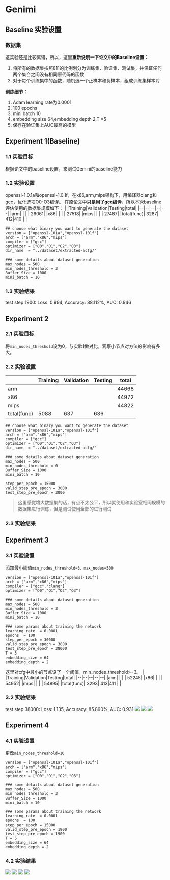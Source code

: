 # Genimi

## Baseline 实验设置
### 数据集

这实验还是比较离谱，所以，这里**重新说明一下论文中的Baseline设置：**
1. 将所有的数据集按照811的比例划分为训练集、验证集、测试集，并保证任何两个集合之间没有相同原代码的函数
2. 对于每个训练集中的函数，随机选一个正样本和负样本，组成训练集样本对

**训练细节：**
1. Adam learning rate为0.0001
2. 100 epochs
3. mini batch 10
4. embedding size 64,embedding depth 2,T =5
5. 保存在验证集上AUC最高的模型




## Experiment 1(Baseline)
### 1.1 实验目标
根据论文中的baseline设置，来测试Gemini的baseline能力

### 1.2 实验设置
openssl-1.0.1a和openssl-1.0.1f，在x86,arm,mips架构下，用编译器clang和gcc，优化选项O0-O3编译。
在原论文中**只是用了gcc编译**，所以本次baseline评估使用的数据集规模如下：
| |Training|Validation|Testing|total|
|--|--|--|--|--|
|arm| | | | 26061|
|x86| | | | 27518|
|mips| | | | 27487|
|total(func)| 3287| 412|410 | |
```
## choose what binary you want to generate the dataset
version = ["openssl-101a","openssl-101f"]
arch = ["arm","x86","mips"]
compiler = ["gcc"]
optimizer = ["O0","O1","O2","O3"]
dir_name  = "../dataset/extracted-acfg/"

### some details about dataset generation
max_nodes = 500
min_nodes_threshold = 3
Buffer_Size = 1000
mini_batch = 10
```

### 1.3 实验结果
test step 1900: Loss: 0.994, Accuracy: 88.112%, AUC: 0.946

## Experiment 2
### 2.1 实验目标
将`min_nodes_threshold`设为0，与实验1做对比，观察小节点对方法的影响有多大。

### 2.2 实验设置
| |Training|Validation|Testing|total|
|--|--|--|--|--|
|arm| | | | 44668|
|x86| | | | 44972|
|mips| | | | 44822|
|total(func)| 5088| 637 | 636 | |
```
## choose what binary you want to generate the dataset
version = ["openssl-101a","openssl-101f"]
arch = ["arm","x86","mips"]
compiler = ["gcc"]
optimizer = ["O0","O1","O2","O3"]
dir_name  = "../dataset/extracted-acfg/"

### some details about dataset generation
max_nodes = 500
min_nodes_threshold = 0
Buffer_Size = 1000
mini_batch = 10

step_per_epoch = 15000
valid_step_pre_epoch = 3000
test_step_pre_epoch = 3000
```
>这里感觉增大数据集的话，有点不太公平，所以就使用和实验室相同规模的数据集进行训练，但是测试使用全部的进行测试

### 2.3 实验结果


## Experiment 3
### 3.1 实验设置
添加最小阈值`min_nodes_threshold=3，max_nodes=500`
```
version = ["openssl-101a","openssl-101f"]
arch = ["arm","x86","mips"]
compiler = ["gcc","clang"]
optimizer = ["O0","O1","O2","O3"]

### some details about dataset generation
max_nodes = 500
min_nodes_threshold = 3
Buffer_Size = 1000
mini_batch = 10

### some params about training the network
learning_rate  = 0.0001
epochs  = 100
step_per_epoch = 30000
valid_step_pre_epoch = 3800
test_step_pre_epoch = 38000
T = 5
embedding_size = 64
embedding_depth = 2
```
这里对cfg中最小的节点设了一个阈值，min_nodes_threshold>=3。
| |Training|Validation|Testing|total|
|--|--|--|--|--|
|arm| | | | 52245|
|x86| | | | 54952|
|mips| | | | 54895|
|total(func)| 3293| 413|411 | |

### 3.2 实验结果
test step 38000: Loss: 1.135, Accuracy: 85.890%, AUC: 0.931
![](https://yunlongs-1253041399.cos.ap-chengdu.myqcloud.com/image/Similary_Detection/experiment_result/Figure_9.png)
![](https://yunlongs-1253041399.cos.ap-chengdu.myqcloud.com/image/Similary_Detection/experiment_result/Figure_10.png)
![](https://yunlongs-1253041399.cos.ap-chengdu.myqcloud.com/image/Similary_Detection/experiment_result/Figure_11.png)

## Experiment 4
### 4.1 实验设置
更改`min_nodes_threshold=10`
```
version = ["openssl-101a","openssl-101f"]
arch = ["arm","x86","mips"]
compiler = ["gcc"]
optimizer = ["O0","O1","O2","O3"]

### some details about dataset generation
max_nodes = 500
min_nodes_threshold = 3
Buffer_Size = 1000
mini_batch = 10

### some params about training the network
learning_rate  = 0.0001
epochs  = 100
step_per_epoch = 15000
valid_step_pre_epoch = 1900
test_step_pre_epoch = 1900
T = 5
embedding_size = 64
embedding_depth = 2
```


### 4.2 实验结果
![](https://yunlongs-1253041399.cos.ap-chengdu.myqcloud.com/image/Similary_Detection/experiment_result/Figure_6.png)
![](https://yunlongs-1253041399.cos.ap-chengdu.myqcloud.com/image/Similary_Detection/experiment_result/Figure_7.png)
![](https://yunlongs-1253041399.cos.ap-chengdu.myqcloud.com/image/Similary_Detection/experiment_result/Figure_8.png)
![](https://yunlongs-1253041399.cos.ap-chengdu.myqcloud.com/image/Similary_Detection/experiment_result/Figure_5.png)
